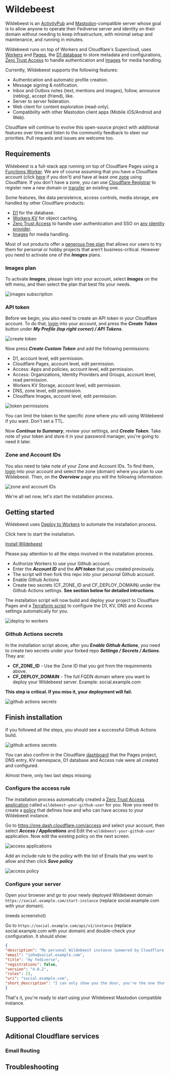 # Wildebeest

Wildebeest is an [ActivityPub](https://www.w3.org/TR/activitypub/) and [Mastodon](https://joinmastodon.org/)-compatible server whose goal is to allow anyone to operate their Fediverse server and identity on their domain without needing to keep infrastructure, with minimal setup and maintenance, and running in minutes.

Wildebeest runs on top of Workers and Cloudflare's Supercloud, uses [Workers](https://workers.cloudflare.com/) and [Pages](https://pages.cloudflare.com/), the [D1 database](https://developers.cloudflare.com/d1/) to store metadata and configurations, [Zero Trust Access](https://www.cloudflare.com/en-gb/products/zero-trust/access/) to handle authentication and [Images](https://www.cloudflare.com/en-gb/products/cloudflare-images/) for media handling.

Currently, Wildebeest supports the following features:

* Authentication and automatic profile creation.
* Message signing & notification.
* Inbox and Outbox notes (text, mentions and images), follow, announce (reblog), accept (friend), like.
* Server to server federation.
* Web client for content exploration (read-only).
* Compatibility with other Mastodon client apps (Mobile iOS/Android and Web).

Cloudflare will continue to evolve this open-source project with additional features over time and listen to the community feedback to steer our priorities. Pull requests and issues are welcome too.

## Requirements

Wildebeest is a full-stack app running on top of Cloudflare Pages using a [Functions Worker](https://developers.cloudflare.com/pages/platform/functions/). We are of course assuming that you have a Cloudflare account (click [here](https://dash.cloudflare.com/sign-up) if you don't) and have at least one [zone](https://www.cloudflare.com/en-gb/learning/dns/glossary/dns-zone/) using Cloudflare. If you don't have a zone, you can use [Cloudflare Registrar](https://www.cloudflare.com/en-gb/products/registrar/) to register new a new domain or [transfer](https://developers.cloudflare.com/registrar/get-started/transfer-domain-to-cloudflare/) an existing one.

Some features, like data persistence, access controls, media storage, are handled by other Cloudflare products:

* [D1](https://developers.cloudflare.com/d1/) for the database.
* [Workers KV](https://developers.cloudflare.com/workers/learning/how-kv-works/) for object caching.
* [Zero Trust Access](https://www.cloudflare.com/en-gb/products/zero-trust/access/) to handle user authentication and SSO on [any identity provider](https://developers.cloudflare.com/cloudflare-one/identity/idp-integration/).
* [Images](https://www.cloudflare.com/en-gb/products/cloudflare-images/) for media handling.

Most of out products offer a [generous free plan](https://www.cloudflare.com/en-gb/plans/) that allows our users to try them for personal or hobby projects that aren’t business-critical. However you need to activate one of the ***Images*** plans.

### Images plan

To activate ***Images***, please login into your account, select ***Images*** on the left menu, and then select the plan that best fits your needs.

![images subscription](https://imagedelivery.net/NkfPDviynOyTAOI79ar_GQ/fd07dede-a883-4372-b0cf-3afb6b2ab400/public)

### API token

Before we begin, you also need to create an API token in your Cloudflare account. To do that, [login](https://dash.cloudflare.com/) into your account, and press the ***Create Token*** button under ***My Profile (top right corner) / API Tokens***.

![create token](https://imagedelivery.net/NkfPDviynOyTAOI79ar_GQ/589e9e1b-5c50-4269-f039-3414454c4a00/public)

Now press ***Create Custom Token*** and add the following permissions:

* D1, account level, edit permission.
* Cloudflare Pages, account level, edit permission.
* Access: Apps and policies, account level, edit permission.
* Access: Organizations, Identity Providers and Groups, account level, read permission.
* Workers KV Storage, account level, edit permission.
* DNS, zone level, edit permission.
* Cloudflare Images, account level, edit permission.

![token permissions](https://imagedelivery.net/NkfPDviynOyTAOI79ar_GQ/a29c3063-dc81-470b-3d57-ce047e0b3f00/public)

You can limit the token to the specific zone where you will using Wildebeest if you want. Don't set a TTL.

Now ***Continue to Summary***, review your settings, and ***Create Token***. Take note of your token and store it in your password manager, you're going to need it later.

### Zone and Account IDs

You also need to take note of your Zone and Account IDs. To find them, [login](https://dash.cloudflare.com/) into your account and select the zone (domain) where you plan to use Wildebeest. Then, on the ***Overview*** page you will the following information:

![zone and account IDs](https://imagedelivery.net/NkfPDviynOyTAOI79ar_GQ/f595d8b7-6ce9-4ef7-7416-253efd012800/w=306)

We're all set now, let's start the installation process.

## Getting started

Wildebeest uses [Deploy to Workers](https://deploy.workers.cloudflare.com/) to automate the installation process.

Click here to start the installation.

<a class="github-button" href="https://deploy.workers.cloudflare.com/?url=https://github.com/cloudflare/wildebeest&authed=true" data-icon="octicon-package" aria-label="Install Wildebeest">Install Wildebeest</a>

Please pay attention to all the steps involved in the installation process.

* Authorize Workers to use your Github account.
* Enter the ***Account ID*** and the ***API token*** that you created previously.
* The script will then fork this repo into your personal Github account.
* Enable Github Actions
* Create two secrets (CF_ZONE_ID and CF_DEPLOY_DOMAIN) under the Github Actions settings. **See section below for detailed intructions**.

The installation script will now build and deploy your project to Cloudflare Pages and a [Terraform script](https://github.com/cloudflare/wildebeest/blob/main/tf/main.tf) to configure the D1, KV, DNS and Access settings automatically for you.

![deploy to workers](https://imagedelivery.net/NkfPDviynOyTAOI79ar_GQ/00d9a77c-440f-46e5-b2bf-ccd198815800/public)

### Github Actions secrets

In the installation script above, after you ***Enable Github Actions***, you need to create two secrets under your forked repo ***Settings / Secrets / Actions***. They are:

* **CF_ZONE_ID** - Use the Zone ID that you got from the requirements above.
* **CF_DEPLOY_DOMAIN** - The full FQDN domain where you want to deploy your Wildebeest server. Example: social.example.com

**This step is critical. If you miss it, your deployment will fail.**

![github actions secrets](https://imagedelivery.net/NkfPDviynOyTAOI79ar_GQ/c1e5d33f-2314-42be-0b29-b487bd386400/public)

## Finish installation

If you followed all the steps, you should see a successful Github Actions build.

![github actions secrets](https://imagedelivery.net/NkfPDviynOyTAOI79ar_GQ/2f00e3e4-aace-46f9-f0f4-eaeceb691a00/w=915)

You can also confirm in the Cloudflare [dashboard](https://dash.cloudflare.com) that the Pages project, DNS entry, KV namespace, D1 database and Access rule were all created and configured.

Almost there, only two last steps missing:

### Configure the access rule

The installation process automatically created a [Zero Trust Access application](https://developers.cloudflare.com/cloudflare-one/applications/) called `wildebeest-your-github-user` for you. Now you need to create a [policy](https://developers.cloudflare.com/cloudflare-one/policies/) that defines how and who can have access to your Wildebeest instance.

Go to https://one.dash.cloudflare.com/access and select your account, then select ***Access / Applications*** and Edit the `wildebeest-your-github-user` application. Now edit the existing policy on the next screen.

![access applications](https://imagedelivery.net/NkfPDviynOyTAOI79ar_GQ/c93d68e8-ddfc-457d-bc63-cc50472e9e00/public)

Add an include rule to the policy with the list of Emails that you want to allow and then click ***Save policy***

![access policy](https://imagedelivery.net/NkfPDviynOyTAOI79ar_GQ/f6b1238f-22c3-4daf-6102-7178fc91ca00/public)

### Configure your server

Open your browser and go to your newly deployed Wildebeest domain `https://social.example.com/start-instance` (replace social.example.com with your domain).

(needs screenshot)

Go to `https://social.example.com/api/v1/instance` (replace social.example.com with your domain) and double-check your configuration. It should show:

```json
{
"description": "My personal Wildebeest instance (powered by Cloudflare)",
"email": "john@social.example.com",
"title": "my fediverse",
"registrations": false,
"version": "4.0.2",
"rules": [],
"uri": "social.example.com",
"short_description": "I can only show you the door, you're the one that has to walk through it"
}
```

That's it, you're ready to start using your Wildebeest Mastodon compatible instance.

## Supported clients

## Aditional Cloudflare services

### Email Routing

## Troubleshooting
